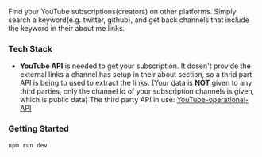 Find your YouTube subscriptions(creators) on other platforms. Simply search a keyword(e.g. twitter, github), and get back channels that include the keyword in their about me links.



### Tech Stack
- **YouTube API** is needed to get your subscription. It dosen't provide the external links a channel has setup in their about section, so a thrid part API is being to used to extract the links. (Your data is **NOT** given to any third parties, only the channel Id of your subscription channels is given, which is public data) The third party API in use: [YouTube-operational-API](https://github.com/Benjamin-Loison/YouTube-operational-API)

### Getting Started

```bash
npm run dev
```
